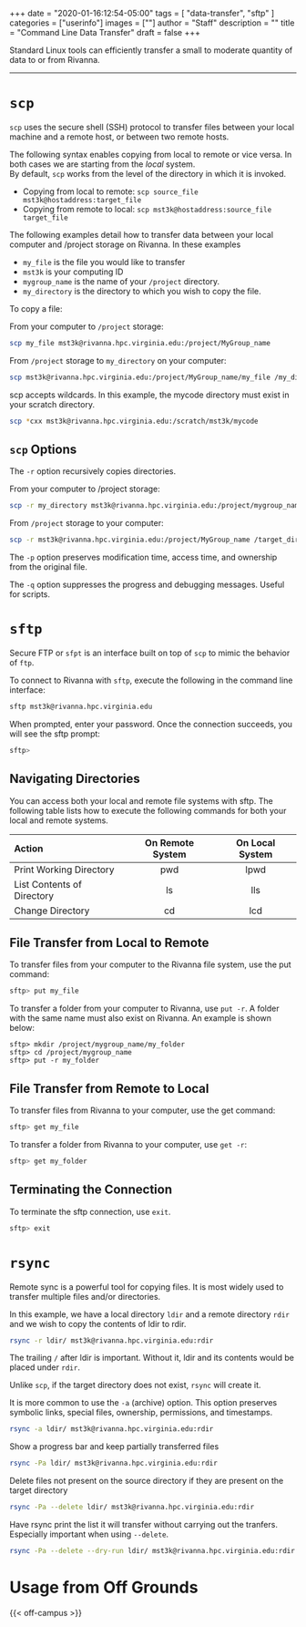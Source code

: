 +++
date = "2020-01-16:12:54-05:00"
tags = [
        "data-transfer",
        "sftp"
        ]
categories = ["userinfo"]
images = [""]
author = "Staff"
description = ""
title = "Command Line Data Transfer"
draft = false
+++

<p class="lead">Standard Linux tools can efficiently transfer a small to moderate quantity of data to or from Rivanna.</p>

- - -

# `scp`

`scp` uses the secure shell (SSH) protocol to transfer files between your local machine and a remote host, or between two remote hosts.

The following syntax enables copying from local to remote or vice versa. In both cases we are starting from the _local_ system.  
By default, `scp` works from the level of the directory in which it is invoked.

- Copying from local to remote: `scp source_file mst3k@hostaddress:target_file`
- Copying from remote to local: `scp mst3k@hostaddress:source_file target_file`

The following examples detail how to transfer data between your local computer and /project storage on Rivanna. In these examples

- `my_file` is the file you would like to transfer
- `mst3k` is your computing ID
- `mygroup_name` is the name of your `/project` directory.
- `my_directory` is the directory to which you wish to copy the file.

To copy a file:

From your computer to `/project` storage:

```bash
scp my_file mst3k@rivanna.hpc.virginia.edu:/project/MyGroup_name
```

From `/project` storage to `my_directory` on your computer:

```bash
scp mst3k@rivanna.hpc.virginia.edu:/project/MyGroup_name/my_file /my_directory
```

scp accepts wildcards.  In this example, the mycode directory must exist in your scratch directory.

```bash
scp *cxx mst3k@rivanna.hpc.virginia.edu:/scratch/mst3k/mycode
```

## `scp` Options

The `-r` option recursively copies directories.

From your computer to /project storage:

```bash
scp -r my_directory mst3k@rivanna.hpc.virginia.edu:/project/mygroup_name
```

From `/project` storage to your computer:

```bash
scp -r mst3k@rivanna.hpc.virginia.edu:/project/MyGroup_name /target_directory
```

The `-p` option preserves modification time, access time, and ownership from the original file.

The `-q` option suppresses the progress and debugging messages. Useful for scripts.

# `sftp`

Secure FTP or `sfpt` is an interface built on top of `scp` to mimic the behavior of `ftp`.

To connect to Rivanna with `sftp`, execute the following in the command line interface:

```bash
sftp mst3k@rivanna.hpc.virginia.edu
```

When prompted, enter your password. Once the connection succeeds, you will see the sftp prompt:

```bash
sftp>
```

## Navigating Directories

You can access both your local and remote file systems with sftp. The following table lists how to execute the following commands for both your local and remote systems.

| Action                    |On Remote System  | On Local System |
| :-------                  |:----------:      |   :-----:       |
|Print Working Directory    |    pwd           |     lpwd        |
|List Contents of Directory |    ls            |     lls         |
|Change Directory           |    cd            |     lcd         |

## File Transfer from Local to Remote

To transfer files from your computer to the Rivanna file system, use the put command:

```bash
sftp> put my_file
```

To transfer a folder from your computer to Rivanna, use `put -r`. A folder with the same name must also exist on Rivanna. An example is shown below:

```
sftp> mkdir /project/mygroup_name/my_folder
sftp> cd /project/mygroup_name
sftp> put -r my_folder
```

## File Transfer from Remote to Local

To transfer files from Rivanna to your computer, use the get command:

```bash
sftp> get my_file
```

To transfer a folder from Rivanna to your computer, use `get -r`:

```bash
sftp> get my_folder
```

## Terminating the Connection

To terminate the sftp connection, use `exit`.

```bash
sftp> exit
```

# `rsync`

Remote sync is a powerful tool for copying files.  It is most widely used to transfer multiple files and/or directories.

In this example, we have a local directory `ldir` and a remote directory `rdir` and we wish to copy the contents of ldir to rdir. 

```bash
rsync -r ldir/ mst3k@rivanna.hpc.virginia.edu:rdir
```

The trailing `/` after ldir is important.  Without it, ldir and its contents would be placed under `rdir`.

Unlike `scp`, if the target directory does not exist, `rsync` will create it.  

It is more common to use the `-a` (archive) option.  This option preserves symbolic links, special files, ownership, permissions, and timestamps.

```bash
rsync -a ldir/ mst3k@rivanna.hpc.virginia.edu:rdir
```

Show a progress bar and keep partially transferred files

```bash
rsync -Pa ldir/ mst3k@rivanna.hpc.virginia.edu:rdir
```

Delete files not present on the source directory if they are present on the target directory

```bash
rsync -Pa --delete ldir/ mst3k@rivanna.hpc.virginia.edu:rdir
```

Have rsync print the list it will transfer without carrying out the tranfers.  Especially important when using `--delete`.

```bash
rsync -Pa --delete --dry-run ldir/ mst3k@rivanna.hpc.virginia.edu:rdir
```

# Usage from Off Grounds

{{< off-campus >}}

